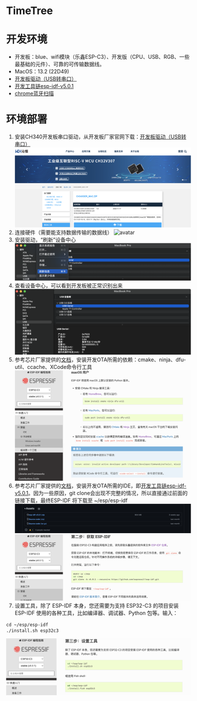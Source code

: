 # TimeTree

# 开发环境

* 开发板：blue、wifi模块（乐鑫ESP-C3）、开发版（CPU、USB、RGB、一些最基础的元件）、可靠的可传输数据线。
* MacOS：13.2 (22D49)
* [开发板驱动（USB转串口）](https://www.wch.cn/downloads/CH34XSER_MAC_ZIP.html)
* [开发工具链esp-idf-v5.0.1](https://github.com/espressif/esp-idf/releases/tag/v5.0.1)
* [chrome蓝牙扫描](chrome://bluetooth-internals/#devices)

# 环境部署

1. 安装CH340开发板串口驱动，从开发板厂家官网下载：[开发板驱动（USB转串口）](https://www.wch.cn/downloads/CH34XSER_MAC_ZIP.html)
![avatar](https://github.com/BlessedChild/TimeTree/blob/main/sources/USB%E8%BD%AC%E4%B8%B2%E5%8F%A3CH340.png)
2. 连接硬件（需要能支持数据传输的数据线）
![avatar](https://github.com/BlessedChild/TimeTree/blob/main/sources/%E5%BC%80%E5%8F%91%E6%9D%BF%E9%80%9A%E7%94%B5.png)
3. 安装驱动，“刷新”设备中心
![avatar](https://github.com/BlessedChild/TimeTree/blob/main/sources/%E5%88%B7%E6%96%B0%E8%AE%BE%E5%A4%87%E4%B8%AD%E5%BF%83.png)
4. 查看设备中心，可以看到开发板被正常识别出来
![avatar](https://github.com/BlessedChild/TimeTree/blob/main/sources/%E6%9F%A5%E7%9C%8B%E8%AE%BE%E5%A4%87%E4%B8%AD%E5%BF%83.png)
5. 参考芯片厂家提供的[文档](https://docs.espressif.com/projects/esp-idf/zh_CN/v5.0.1/esp32c3/get-started/linux-macos-setup.html)，安装开发OTA所需的依赖：cmake、ninja、dfu-util、ccache、XCode命令行工具
![avatar](https://github.com/BlessedChild/TimeTree/blob/main/sources/安装依赖.png)
6. 参考芯片厂家提供的[文档](https://docs.espressif.com/projects/esp-idf/zh_CN/v5.0.1/esp32c3/get-started/linux-macos-setup.html)，安装开发OTA所需的IDE，即[开发工具链esp-idf-v5.0.1](https://github.com/espressif/esp-idf/releases/tag/v5.0.1)。因为一些原因，git clone会出现不完整的情况，所以直接通过前面的链接下载，最终ESP-IDF 将下载至 ~/esp/esp-idf
![avatar](https://github.com/BlessedChild/TimeTree/blob/main/sources/开发工具链esp-idf-v5.0.1.png)
![avatar](https://github.com/BlessedChild/TimeTree/blob/main/sources/%E8%8E%B7%E5%8F%96ESP-IDF.png)
7. 设置工具，除了 ESP-IDF 本身，您还需要为支持 ESP32-C3 的项目安装 ESP-IDF 使用的各种工具，比如编译器、调试器、Python 包等。输入：
``` shell
cd ~/esp/esp-idf
./install.sh esp32c3
```
![avatar](https://github.com/BlessedChild/TimeTree/blob/main/sources/设置工具.png)

